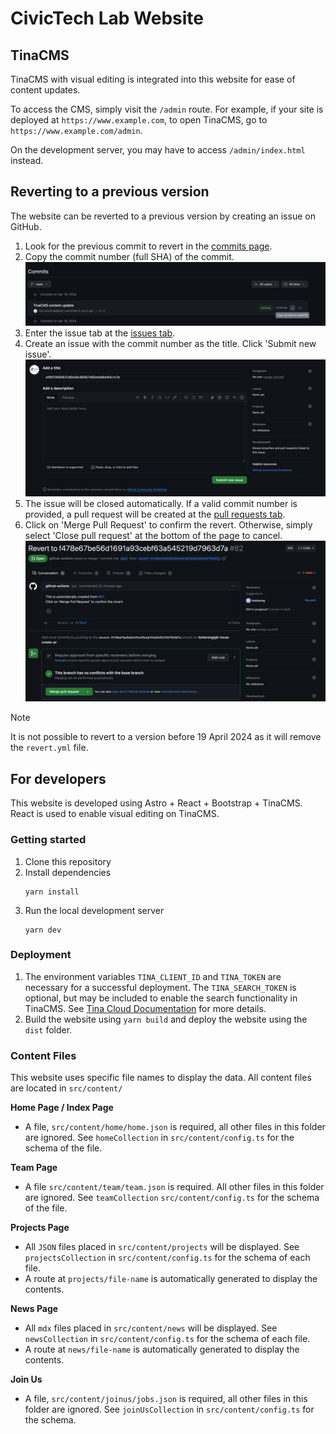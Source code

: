 # CivicTech Lab Website

## TinaCMS

TinaCMS with visual editing is integrated into this website for ease of content updates.

To access the CMS, simply visit the `/admin` route. For example, if your site is deployed at `https://www.example.com`, to open TinaCMS, go to `https://www.example.com/admin`.

On the development server, you may have to access `/admin/index.html` instead.

## Reverting to a previous version

The website can be reverted to a previous version by creating an issue on GitHub.

1. Look for the previous commit to revert in the [commits page](../../commits).
2. Copy the commit number (full SHA) of the commit.
   ![Step 2](/img/step-2.png)
3. Enter the issue tab at the [issues tab](../../issues).
4. Create an issue with the commit number as the title. Click 'Submit new issue'.
   ![Step 4](img/step-4.png)
5. The issue will be closed automatically. If a valid commit number is provided, a pull request will be created at the [pull requests tab](../../pulls).
6. Click on 'Merge Pull Request' to confirm the revert. Otherwise, simply select 'Close pull request' at the bottom of the page to cancel.
   ![Step 6](img/step-6.png)

> [!NOTE]  
> It is not possible to revert to a version before 19 April 2024 as it will remove the `revert.yml` file.

## For developers

This website is developed using Astro + React + Bootstrap + TinaCMS. React is used to enable visual editing on TinaCMS.

### Getting started

1. Clone this repository
2. Install dependencies
   ```
   yarn install
   ```
3. Run the local development server
   ```
   yarn dev
   ```

### Deployment

1. The environment variables `TINA_CLIENT_ID` and `TINA_TOKEN` are necessary for a successful deployment. The `TINA_SEARCH_TOKEN` is optional, but may be included to enable the search functionality in TinaCMS. See [Tina Cloud Documentation](https://tina.io/docs/tina-cloud/overview/) for more details.
2. Build the website using `yarn build` and deploy the website using the `dist` folder.

### Content Files

This website uses specific file names to display the data. All content files are located in `src/content/`

**Home Page / Index Page**

- A file, `src/content/home/home.json` is required, all other files in this folder are ignored. See `homeCollection` in `src/content/config.ts` for the schema of the file.

**Team Page**

- A file `src/content/team/team.json` is required. All other files in this folder are ignored. See `teamCollection` `src/content/config.ts` for the schema of the file.

**Projects Page**

- All `JSON` files placed in `src/content/projects` will be displayed. See `projectsCollection` in `src/content/config.ts` for the schema of each file.
- A route at `projects/file-name` is automatically generated to display the contents.

**News Page**

- All `mdx` files placed in `src/content/news` will be displayed. See `newsCollection` in `src/content/config.ts` for the schema of each file.
- A route at `news/file-name` is automatically generated to display the contents.

**Join Us**

- A file, `src/content/joinus/jobs.json` is required, all other files in this folder are ignored. See `joinUsCollection` in `src/content/config.ts` for the schema.
